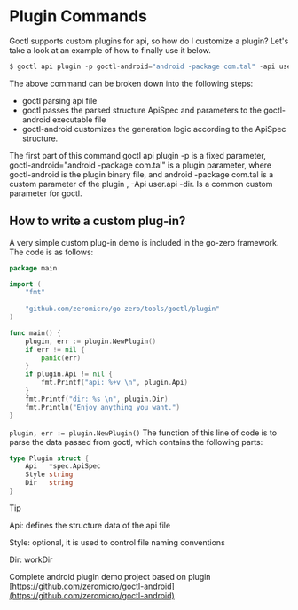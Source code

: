 # Plugin Commands

Goctl supports custom plugins for api, so how do I customize a plugin? Let's take a look at an example of how to finally use it below.
```go
$ goctl api plugin -p goctl-android="android -package com.tal" -api user.api -dir .
```

The above command can be broken down into the following steps:
* goctl parsing api file
* goctl passes the parsed structure ApiSpec and parameters to the goctl-android executable file
* goctl-android customizes the generation logic according to the ApiSpec structure.

The first part of this command goctl api plugin -p is a fixed parameter, goctl-android="android -package com.tal" is a plugin parameter, where goctl-android is the plugin binary file, and android -package com.tal is a custom parameter of the plugin , -Api user.api -dir. Is a common custom parameter for goctl.
## How to write a custom plug-in?
A very simple custom plug-in demo is included in the go-zero framework. The code is as follows:
```go
package main

import (
    "fmt"
    
    "github.com/zeromicro/go-zero/tools/goctl/plugin"
)

func main() {
    plugin, err := plugin.NewPlugin()
    if err != nil {
        panic(err)
    }
    if plugin.Api != nil {
        fmt.Printf("api: %+v \n", plugin.Api)
    }
    fmt.Printf("dir: %s \n", plugin.Dir)
    fmt.Println("Enjoy anything you want.")
}
```

`plugin, err := plugin.NewPlugin()` The function of this line of code is to parse the data passed from goctl, which contains the following parts:

```go
type Plugin struct {
    Api   *spec.ApiSpec
    Style string
    Dir   string
}
```
> [!TIP]
> Api: defines the structure data of the api file
>
> Style: optional, it is used to control file naming conventions
>
> Dir: workDir


Complete android plugin demo project based on plugin
[https://github.com/zeromicro/goctl-android](https://github.com/zeromicro/goctl-android)
